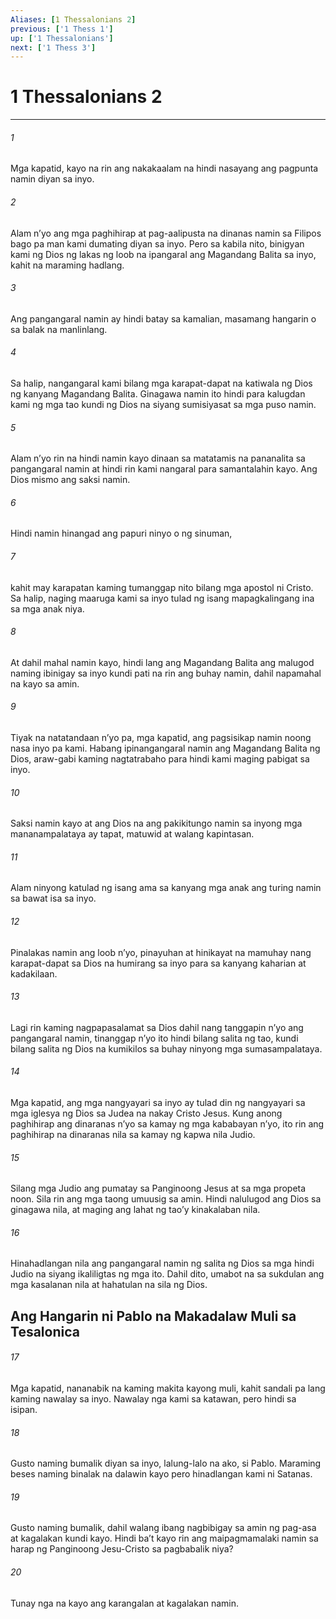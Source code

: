 ```yaml
---
Aliases: [1 Thessalonians 2]
previous: ['1 Thess 1']
up: ['1 Thessalonians']
next: ['1 Thess 3']
---
```

# 1 Thessalonians 2

***


###### 1 


Mga kapatid, kayo na rin ang nakakaalam na hindi nasayang ang pagpunta namin diyan sa inyo. 


###### 2 


Alam nʼyo ang mga paghihirap at pag-aalipusta na dinanas namin sa Filipos bago pa man kami dumating diyan sa inyo. Pero sa kabila nito, binigyan kami ng Dios ng lakas ng loob na ipangaral ang Magandang Balita sa inyo, kahit na maraming hadlang. 


###### 3 


Ang pangangaral namin ay hindi batay sa kamalian, masamang hangarin o sa balak na manlinlang. 


###### 4 


Sa halip, nangangaral kami bilang mga karapat-dapat na katiwala ng Dios ng kanyang Magandang Balita. Ginagawa namin ito hindi para kalugdan kami ng mga tao kundi ng Dios na siyang sumisiyasat sa mga puso namin. 


###### 5 


Alam nʼyo rin na hindi namin kayo dinaan sa matatamis na pananalita sa pangangaral namin at hindi rin kami nangaral para samantalahin kayo. Ang Dios mismo ang saksi namin. 


###### 6 


Hindi namin hinangad ang papuri ninyo o ng sinuman, 


###### 7 


kahit may karapatan kaming tumanggap nito bilang mga apostol ni Cristo. Sa halip, naging maaruga kami sa inyo tulad ng isang mapagkalingang ina sa mga anak niya. 


###### 8 


At dahil mahal namin kayo, hindi lang ang Magandang Balita ang malugod naming ibinigay sa inyo kundi pati na rin ang buhay namin, dahil napamahal na kayo sa amin. 


###### 9 


Tiyak na natatandaan nʼyo pa, mga kapatid, ang pagsisikap namin noong nasa inyo pa kami. Habang ipinangangaral namin ang Magandang Balita ng Dios, araw-gabi kaming nagtatrabaho para hindi kami maging pabigat sa inyo. 


###### 10 


Saksi namin kayo at ang Dios na ang pakikitungo namin sa inyong mga mananampalataya ay tapat, matuwid at walang kapintasan. 


###### 11 


Alam ninyong katulad ng isang ama sa kanyang mga anak ang turing namin sa bawat isa sa inyo. 


###### 12 


Pinalakas namin ang loob nʼyo, pinayuhan at hinikayat na mamuhay nang karapat-dapat sa Dios na humirang sa inyo para sa kanyang kaharian at kadakilaan. 


###### 13 


Lagi rin kaming nagpapasalamat sa Dios dahil nang tanggapin nʼyo ang pangangaral namin, tinanggap nʼyo ito hindi bilang salita ng tao, kundi bilang salita ng Dios na kumikilos sa buhay ninyong mga sumasampalataya. 


###### 14 


Mga kapatid, ang mga nangyayari sa inyo ay tulad din ng nangyayari sa mga iglesya ng Dios sa Judea na nakay Cristo Jesus. Kung anong paghihirap ang dinaranas nʼyo sa kamay ng mga kababayan nʼyo, ito rin ang paghihirap na dinaranas nila sa kamay ng kapwa nila Judio. 


###### 15 


Silang mga Judio ang pumatay sa Panginoong Jesus at sa mga propeta noon. Sila rin ang mga taong umuusig sa amin. Hindi nalulugod ang Dios sa ginagawa nila, at maging ang lahat ng taoʼy kinakalaban nila. 


###### 16 


Hinahadlangan nila ang pangangaral namin ng salita ng Dios sa mga hindi Judio na siyang ikaliligtas ng mga ito. Dahil dito, umabot na sa sukdulan ang mga kasalanan nila at hahatulan na sila ng Dios.

## Ang Hangarin ni Pablo na Makadalaw Muli sa Tesalonica 


###### 17 


Mga kapatid, nananabik na kaming makita kayong muli, kahit sandali pa lang kaming nawalay sa inyo. Nawalay nga kami sa katawan, pero hindi sa isipan. 


###### 18 


Gusto naming bumalik diyan sa inyo, lalung-lalo na ako, si Pablo. Maraming beses naming binalak na dalawin kayo pero hinadlangan kami ni Satanas. 


###### 19 


Gusto naming bumalik, dahil walang ibang nagbibigay sa amin ng pag-asa at kagalakan kundi kayo. Hindi baʼt kayo rin ang maipagmamalaki namin sa harap ng Panginoong Jesu-Cristo sa pagbabalik niya? 


###### 20 


Tunay nga na kayo ang karangalan at kagalakan namin.
